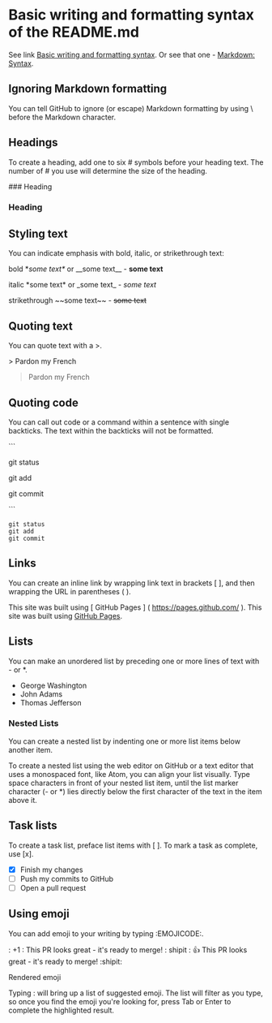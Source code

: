 # Basic writing and formatting syntax of the README.md

See link [Basic writing and formatting syntax](https://help.github.com/articles/basic-writing-and-formatting-syntax/).
Or see that one - [Markdown: Syntax](https://daringfireball.net/projects/markdown/syntax#backslash).

## Ignoring Markdown formatting

You can tell GitHub to ignore (or escape) Markdown formatting by using \ before the Markdown character.


## Headings

To create a heading, add one to six # symbols before your heading text. The number of # you use will determine the size of the heading. 

\### Heading 
### Heading 

## Styling text

You can indicate emphasis with bold, italic, or strikethrough text:

bold \**some text\** or \_\_some text\_\_ - **some text**

italic \*some text\* or \_some text\_ - *some text*

strikethrough \~\~some text\~\~ - ~~some text~~

## Quoting text

You can quote text with a >.

\> Pardon my French
> Pardon my French


## Quoting code

You can call out code or a command within a sentence with single backticks. The text within the backticks will not be formatted.

\```

git status

git add

git commit

\```
```
git status
git add
git commit
```

## Links

You can create an inline link by wrapping link text in brackets [ ], and then wrapping the URL in parentheses ( ).

This site was built using \[ GitHub Pages \] \( https://pages.github.com/ \).
This site was built using [GitHub Pages](https://pages.github.com/).

## Lists

You can make an unordered list by preceding one or more lines of text with - or *.

- George Washington
- John Adams
- Thomas Jefferson

### Nested Lists

You can create a nested list by indenting one or more list items below another item.

To create a nested list using the web editor on GitHub or a text editor that uses a monospaced font, like Atom, you can align your list visually. Type space characters in front of your nested list item, until the list marker character (- or *) lies directly below the first character of the text in the item above it.

## Task lists

To create a task list, preface list items with [ ]. To mark a task as complete, use [x].

- [x] Finish my changes
- [ ] Push my commits to GitHub
- [ ] Open a pull request

## Using emoji

You can add emoji to your writing by typing :EMOJICODE:.

\: +1 \: This PR looks great - it's ready to merge! \: shipit \:
:+1: This PR looks great - it's ready to merge! :shipit:

Rendered emoji

Typing : will bring up a list of suggested emoji. The list will filter as you type, so once you find the emoji you're looking for, press Tab or Enter to complete the highlighted result.











